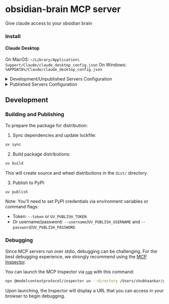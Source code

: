 # obsidian-brain MCP server

Give claude access to your obsidian brain

### Install

#### Claude Desktop

On MacOS: `~/Library/Application\ Support/Claude/claude_desktop_config.json`
On Windows: `%APPDATA%/Claude/claude_desktop_config.json`

<details>
  <summary>Development/Unpublished Servers Configuration</summary>
  ```
  "mcpServers": {
    "obsidian-brain": {
      "command": "uv",
      "args": [
        "--directory",
        "/Users/shubhaankar/github.com/Shubhaankar-Sharma/obsidian_brain",
        "run",
        "obsidian-brain"
      ],
      "env": {
        "OBSIDIAN_MIND_PATH": "/path/to/obsidian/vault"
      }
    }
  }
  ```
</details>

<details>
  <summary>Published Servers Configuration</summary>
  ```
  "mcpServers": {
    "obsidian-brain": {
      "command": "uvx",
      "args": [
        "obsidian-brain"
      ],
      "env": {
        "OBSIDIAN_MIND_PATH": "/path/to/obsidian/vault"
      }
    }
  }
  ```
</details>

## Development

### Building and Publishing

To prepare the package for distribution:

1. Sync dependencies and update lockfile:
```bash
uv sync
```

2. Build package distributions:
```bash
uv build
```

This will create source and wheel distributions in the `dist/` directory.

3. Publish to PyPI:
```bash
uv publish
```

Note: You'll need to set PyPI credentials via environment variables or command flags:
- Token: `--token` or `UV_PUBLISH_TOKEN`
- Or username/password: `--username`/`UV_PUBLISH_USERNAME` and `--password`/`UV_PUBLISH_PASSWORD`

### Debugging

Since MCP servers run over stdio, debugging can be challenging. For the best debugging
experience, we strongly recommend using the [MCP Inspector](https://github.com/modelcontextprotocol/inspector).


You can launch the MCP Inspector via [`npm`](https://docs.npmjs.com/downloading-and-installing-node-js-and-npm) with this command:

```bash
npx @modelcontextprotocol/inspector uv --directory /Users/shubhaankar/github.com/Shubhaankar-Sharma/obsidian_brain run obsidian-brain
```


Upon launching, the Inspector will display a URL that you can access in your browser to begin debugging.